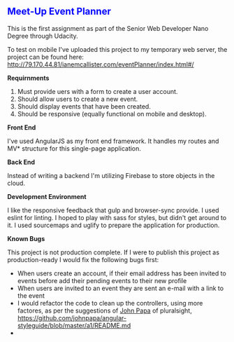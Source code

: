 <h2 style="color:blue">Meet-Up Event Planner</h2>

<p>This is the first assignment as part of the Senior Web Developer Nano Degree through Udacity.<p>

<p>To test on mobile I've uploaded this project to my temporary web server, the project can be found here: <a href="http://79.170.44.81/ianemcallister.com/eventPlanner/index.html#/">http://79.170.44.81/ianemcallister.com/eventPlanner/index.html#/</a> </p>

<p><strong>Requirnments</strong></p>

<p>
<ol>
<li>Must provide uers with a form to create a user account.</li>
<li>Should allow users to create a new event.</li>
<li>Should display events that have been created.</li>
<li>Should be responsive (equally functional on mobile and desktop).</li>
</ol>
</p>

<p><strong>Front End</strong></p>

<p>I've used AngularJS as my front end framework.  It handles my routes and MV* structure for this single-page application.</p>

<p><strong>Back End</strong></p>

<p>Instead of writing a backend I'm utilizing Firebase to store objects in the cloud.</p>

<p><strong>Development Environment</strong></p>

<p>I like the responsive feedback that gulp and browser-sync provide.  I used eslint for linting.  I hoped to play with sass for styles, but didn't get around to it.  I used sourcemaps and uglify to prepare the application for production.</p>

<p><strong>Known Bugs</strong></p>

<p>This project is not production complete.  If I were to publish this project as production-ready I would fix the following bugs first:</p>

<p><ul>
	<li>When users create an account, if their email address has been invited to events before add their pending events to their new profile</li>
	<li>When users are invited to an event they are sent an e-mail with a link to the event</li>
	<li>I would refactor the code to clean up the controllers, using more factores, as per the suggestions of <a href="https://www.pluralsight.com/authors/john-papa">John Papa</a> of pluralsight, <a href="Angular 1 Style Guide">https://github.com/johnpapa/angular-styleguide/blob/master/a1/README.md</a></li>
	<li></li>
</ul></p>